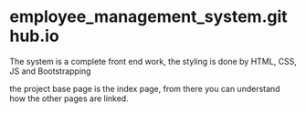 # employee_management_system.github.io
The system is a complete front end work, the styling is done by HTML, CSS, JS and Bootstrapping

the project base page is the index page, from there you can understand how the other pages are linked.
